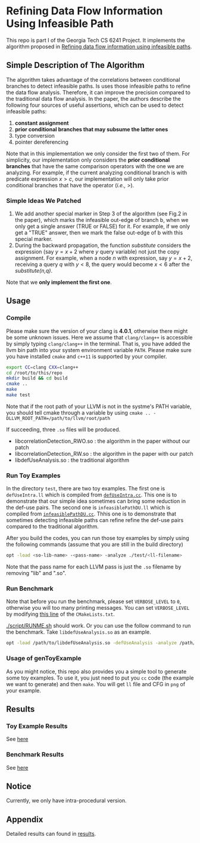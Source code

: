 # Refining Data Flow Information Using Infeasible Path

This repo is part I of the Georgia Tech CS 6241 Project. It implements the algorithm proposed in [Refining data flow information using infeasible paths](https://dl.acm.org/citation.cfm?id=267921).

## Simple Description of The Algorithm

The algorithm takes advantage of the correlations between conditional branches to detect infeasible paths. Is uses 
those infeasible paths to refine the data flow analysis. Therefore, it can improve the precision compared to the 
traditional data flow analysis. In the paper, the authors describe the following four sources of useful assertions, which can be used to detect infeasible paths:
1. **constant assignment**
2. **prior conditional branches that may subsume the latter ones**
3. type conversion
4. pointer dereferencing

Note that in this implementation we only consider the first two of them. For simplicity, our implementation only considers the **prior conditional branches** that have the same comparison operators with the one we are analyzing. For example, if the current analyzing conditional branch is with predicate expression $x > c$, our implementation will only take prior conditional branches that have the operator (_i.e.,_ >). 

### Simple Ideas We Patched
1. We add another special marker in Step 3 of the algorithm (see Fig.2 in the paper), which marks the infeasible out-edge of branch b, when we only get a single answer (TRUE or FALSE) for it. For example, if we only get a "TRUE" answer, then we mark the false out-edge of b with this special marker. 
2. During the backward propagation, the function _substitute_ considers the expression (say $y = x + 2$ where $y$ query variable) not just the copy assignment. For example, when a node $n$ with expression, say $y = x + 2$, receiving a query $q$ with $y < 8$, the query would become $x < 6$ after the _substitute(n,q)_.


Note that we **only implement the first one**.


## Usage 

### Compile

Please make sure the version of your clang is **4.0.1**, otherwise there might be some unknown issues. Here we assume that `clang/clang++` is accessible by simply typing `clang/clang++` in the terminal. That is, you have added the llvm bin path into your system environment variable `PATH`. Please make sure you have installed `cmake` and `c++11` is supported by your compiler.

```bash 
export CC=clang CXX=clang++
cd /root/to/this/repo 
mkdir build && cd build 
cmake ..
make
make test
```

Note that if the root path of your LLVM is not in the systme's PATH variable, you should tell cmake through a variable by using `cmake .. -DLLVM_ROOT_PATH=/path/to/llvm/root/path`


If succeeding, three `.so` files will be produced.
+ libcorrelationDetection_RWO.so : the algorithm in the paper without our patch
+ libcorrelationDetection_RW.so : the algorithm in the paper with our patch
+ libdefUseAnalysis.so : the traditional algorithm 

### Run Toy Examples

In the directory `test`, there are two toy examples. The first one is `defUseIntra.ll` which is compiled from [`defUseIntra.cc`](./tools/genToyExample/src/defUseIntra.cc). This one is to demonstrate that our simple idea sometimes can bring some reduction in the def-use pairs. The second one is `infeasiblePathDU.ll` which is compiled from [`infeasiblePathDU.cc`](./tools/genToyExample/src/infeasiblePathDU.cc). Thhis one is to demonstrate that sometimes detecting infeasible paths can refine
refine the def-use pairs compared to the traditional algorithm.

After you build the codes, you can run those toy examples by simply using the following commands (assume that you are still in the build directory)
```bash
opt -load <so-lib-name> -<pass-name> -analyze ./test/<ll-filename>
```

Note that the pass name for each LLVM pass is just the `.so` filename by removing "lib" and ".so". 

### Run Benchmark

Note that before you run the benchmark, please set `VERBOSE_LEVEL` to `0`, otherwise you will too many printing messages. You can set `VERBOSE_LEVEL` by modifying [this line](./CMakeLists.txt#L150) of the `CMakeLists.txt`.

[./script/RUNME.sh](./script/RUNME.sh) should work. Or you can use the follow command to run the benchmark. Take `libdefUseAnalysis.so` as an example.
```bash
opt -load /path/to/libdefUseAnalysis.so -defUseAnalysis -analyze /path/to/benchmark/lencod.ll | tee results_WOP_enc.txt
```

### Usage of genToyExample 

As you might notice, this repo also provides you a simple tool to generate some toy examples. To use it, you just need to put you `cc` code (the example we want to generate) and then `make`. You will get `ll` file and CFG in `png` of your example. 


## Results

### Toy Example Results

See [here](./results/results-toy-examples.md)

### Benchmark Results 

See [here](./results/results-benchmark.md)


## Notice

Currently, we only have intra-procedural version.



## Appendix

Detailed results can found in [results](./results/benchmark).
